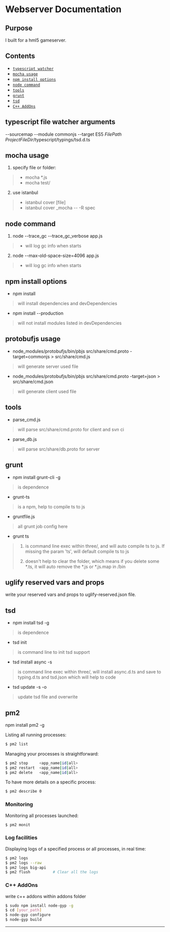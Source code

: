 # Webserver Documentation

## Purpose
I built for a hml5 gameserver.

## Contents

* [`typescript watcher`](#typescript-file-watcher-arguments)
* [`mocha usage`](#mocha-usage)
* [`npm install options`](#npm-install-options)
* [`node command`](#node-command-options)
* [`tools`](#tools-options)
* [`grunt`](#grunt-options)
* [`tsd`](#tsd-options)
* [`C++ AddOns`](#tsd-options)


## typescript file watcher arguments
--sourcemap --module commonjs --target ES5 $FilePath$ $ProjectFileDir$/typescript/typings/tsd.d.ts

## mocha usage

1. specify file or folder:
> * mocha *.js
> * mocha test/
2. use istanbul
> * istanbul cover [file]
> * istanbul cover _mocha -- -R spec

## node command
1. node --trace_gc --trace_gc_verbose app.js
> * will log gc info when starts
2. node --max-old-space-size=4096 app.js
> * will log gc info when starts

## npm install options
* npm install
> will install dependencies and devDependencies
* npm install --production
> will not install modules listed in devDependencies

## protobufjs usage
* node_modules/protobufjs/bin/pbjs src/share/cmd.proto -target=commonjs > src/share/cmd.js
> will generate server used file
* node_modules/protobufjs/bin/pbjs src/share/cmd.proto -target=json > src/share/cmd.json
> will generate client used file

## tools
* parse_cmd.js
> will parse src/share/cmd.proto for client and svn ci
* parse_db.js
> will parse src/share/db.proto for server

## grunt
* npm install grunt-cli -g
> is dependence
* grunt-ts
> is a npm, help to compile ts to js
* gruntfile.js
> all grunt job config here
* grunt ts
> 1. is command line exec within three/, and will auto compile ts to js. If missing the param 'ts', will default compile ts to js
>
> 2. doesn't help to clear the folder, which means if you delete some *.ts, it will auto remove the *.js or *.js.map in /bin

## uglify reserved vars and props
write your reserved vars and props to uglify-reserved.json file.

## tsd
* npm install tsd -g
> is dependence
* tsd init
> is command line to init tsd support
* tsd install async -s
> is command line exec within three/, will install async.d.ts and save to typing.d.ts and tsd.json which will help to code
* tsd update -s -o
> update tsd file and overwrite

## pm2
npm install pm2 -g

Listing all running processes:

```bash
$ pm2 list
```

Managing your processes is straightforward:

```bash
$ pm2 stop     <app_name|id|all>
$ pm2 restart  <app_name|id|all>
$ pm2 delete   <app_name|id|all>
```

To have more details on a specific process:

```bash
$ pm2 describe 0
```

### Monitoring

Monitoring all processes launched:

```bash
$ pm2 monit
```

### Log facilities

Displaying logs of a specified process or all processes, in real time:

```bash
$ pm2 logs
$ pm2 logs --raw
$ pm2 logs big-api
$ pm2 flush          # Clear all the logs
```

### C++ AddOns

write c++ addons within addons folder

```bash
$ sudo npm install node-gyp -g  
$ cd [your_path]  
$ node-gyp configure  
$ node-gyp build  
```

*********